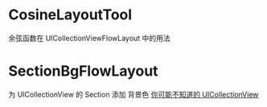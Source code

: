 # CosineLayoutTool
余弦函数在 UICollectionViewFlowLayout 中的用法

# SectionBgFlowLayout
为 UICollectionView 的 Section 添加 背景色
[你可能不知道的 UICollectionView](https://nijiehaha.github.io/2020/04/03/%E4%BD%A0%E5%8F%AF%E8%83%BD%E4%B8%8D%E7%9F%A5%E9%81%93%E7%9A%84UICollectionView/)
